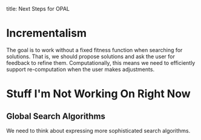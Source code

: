 title: Next Steps for OPAL

# Incrementalism

The goal is to work without a fixed fitness function when searching for solutions.
That is, we should propose solutions and ask the user for feedback to refine them.
Computationally, this means we need to efficiently support re-computation when the user makes adjustments.

# Stuff I'm Not Working On Right Now

## Global Search Algorithms

We need to think about expressing more sophisticated search algorithms.
